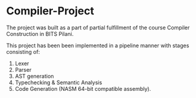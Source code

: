 # Compiler-Project

The project was built as a part of partial fulfillment of the course Compiler Construction in BITS Pilani.

This project has been been implemented in a pipeline manner with stages consisting of:

1. Lexer
2. Parser
3. AST generation
4. Typechecking & Semantic Analysis
5. Code Generation (NASM 64-bit compatible assembly).
